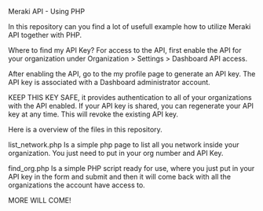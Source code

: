 Meraki API - Using PHP

In this repository can you find a lot of usefull example how to utilize Meraki API together with PHP.

Where to find my API Key?
For access to the API, first enable the API for your organization under Organization > Settings > Dashboard API access.  
 
After enabling the API, go to the my profile page to generate an API key. The API key is associated with a Dashboard administrator account.

KEEP THIS KEY SAFE, it provides authentication to all of your organizations with the API enabled. 
If your API key is shared, you can regenerate your API key at any time. This will revoke the existing API key.


Here is a overview of the files in this repository.

list_network.php
Is a simple php page to list all you network inside your organization.
You just need to put in your org number and API Key.

find_org.php
Is a simple PHP script ready for use, where you just put in your API key in the form and submit and then it will come back with all the organizations the account have access to.

MORE WILL COME!
